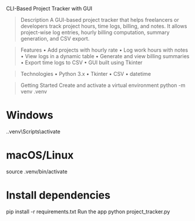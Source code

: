 CLI-Based Project Tracker with GUI

> Description
A GUI-based project tracker that helps freelancers or developers track project hours, time logs, billing, and notes.
It allows project-wise log entries, hourly billing computation, summary generation, and CSV export.

> Features
•	Add projects with hourly rate
•	Log work hours with notes
•	View logs in a dynamic table
•	Generate and view billing summaries
•	Export time logs to CSV
•	GUI built using Tkinter

> Technologies
•	Python 3.x
•	Tkinter
•	CSV
•	datetime

> Getting Started
Create and activate a virtual environment
python -m venv .venv

# Windows
.\.venv\Scripts\activate

# macOS/Linux
source .venv/bin/activate

# Install dependencies
pip install -r requirements.txt
Run the app
python project_tracker.py
